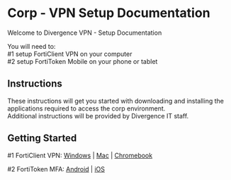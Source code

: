 # Corp - VPN Setup Documentation

Welcome to Divergence VPN - Setup Documentation

You will need to:  
#1 setup FortiClient VPN on your computer  
#2 setup FortiToken Mobile on your phone or tablet  

Instructions
------------

These instructions will get you started with downloading and installing the applications required to access the corp environment.  
Additional instructions will be provided by Divergence IT staff.  

Getting Started
---------------

#1 FortiClient VPN: [Windows](https://github.com/divergence-wiki/corp/tree/main/windows) | [Mac](https://github.com/divergence-wiki/corp/tree/main/mac) | [Chromebook](https://github.com/divergence-wiki/corp/tree/main/chromebook)

#2 FortiToken MFA: [Android](https://github.com/divergence-wiki/corp/tree/main/android) | [iOS](https://github.com/divergence-wiki/corp/tree/main/iOS)



